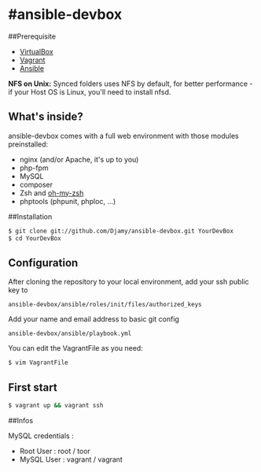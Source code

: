#ansible-devbox
===============

##Prerequisite

* [VirtualBox](https://www.virtualbox.org/)
* [Vagrant](http://www.vagrantup.com/)
* [Ansible](http://docs.ansible.com/intro_installation.html)

**NFS on Unix:** Synced folders uses NFS by default, for better performance - if your Host OS is Linux, you'll need to install nfsd.

## What's inside?
ansible-devbox comes with a full web environment with those modules preinstalled:

* nginx (and/or Apache, it's up to you)
* php-fpm
* MySQL
* composer
* Zsh and [oh-my-zsh](https://github.com/robbyrussell/oh-my-zsh)
* phptools (phpunit, phploc, ...)

##Installation

```bash
$ git clone git://github.com/Djamy/ansible-devbox.git YourDevBox
$ cd YourDevBox
```

## Configuration
After cloning the repository to your local environment, add your ssh public key to

    ansible-devbox/ansible/roles/init/files/authorized_keys

Add your name and email address to basic git config

    ansible-devbox/ansible/playbook.yml

You can edit the VagrantFile as you need:

```bash
$ vim VagrantFile
```

## First start

```bash
$ vagrant up && vagrant ssh
```

##Infos

MySQL credentials :
* Root User : root / toor
* MySQL User : vagrant / vagrant
